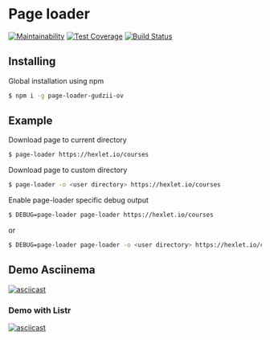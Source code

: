 # Page loader
[![Maintainability](https://api.codeclimate.com/v1/badges/2ec96a6f32cacc9d106a/maintainability)](https://codeclimate.com/github/gudzii-ov/back3-page-loader/maintainability)
[![Test Coverage](https://api.codeclimate.com/v1/badges/2ec96a6f32cacc9d106a/test_coverage)](https://codeclimate.com/github/gudzii-ov/back3-page-loader/test_coverage)
[![Build Status](https://travis-ci.org/gudzii-ov/back3-page-loader.svg?branch=master)](https://travis-ci.org/gudzii-ov/back3-page-loader)

## Installing

Global installation using npm

```bash
$ npm i -g page-loader-gudzii-ov
```

## Example

Download page to current directory

```bash
$ page-loader https://hexlet.io/courses
```

Download page to custom directory

```bash
$ page-loader -o <user directory> https://hexlet.io/courses
```

Enable page-loader specific debug output

```bash
$ DEBUG=page-loader page-loader https://hexlet.io/courses
```
or
```bash
$ DEBUG=page-loader page-loader -o <user directory> https://hexlet.io/courses
```

## Demo Asciinema

[![asciicast](https://asciinema.org/a/238697.png)](https://asciinema.org/a/238697)

### Demo with Listr

[![asciicast](https://asciinema.org/a/239356.png)](https://asciinema.org/a/239356)